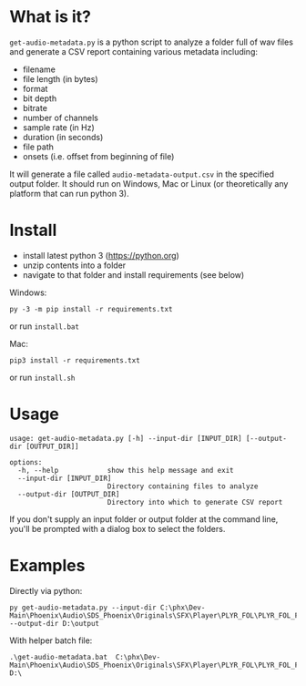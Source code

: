 # What is it?

`get-audio-metadata.py` is a python script to analyze a folder full of wav files and generate a CSV report containing various metadata including:

- filename
- file length (in bytes)
- format
- bit depth
- bitrate
- number of channels
- sample rate (in Hz)
- duration (in seconds)
- file path
- onsets (i.e. offset from beginning of file)

It will generate a file called `audio-metadata-output.csv` in the specified output folder. It should run on Windows, Mac or Linux (or theoretically any platform that can run python 3).

# Install

- install latest python 3 (https://python.org)
- unzip contents into a folder
- navigate to that folder and install requirements (see below)

Windows:

```
py -3 -m pip install -r requirements.txt
```

or run `install.bat`

Mac:

```
pip3 install -r requirements.txt
```

or run `install.sh`

# Usage

```
usage: get-audio-metadata.py [-h] --input-dir [INPUT_DIR] [--output-dir [OUTPUT_DIR]]

options:
  -h, --help            show this help message and exit
  --input-dir [INPUT_DIR]
                        Directory containing files to analyze
  --output-dir [OUTPUT_DIR]
                        Directory into which to generate CSV report
```

If you don't supply an input folder or output folder at the command line, you'll be prompted with a dialog box to select the folders.

# Examples

Directly via python:

```
py get-audio-metadata.py --input-dir C:\phx\Dev-Main\Phoenix\Audio\SDS_Phoenix\Originals\SFX\Player\PLYR_FOL\PLYR_FOL_FS\PLYR_FOL_BodyFalls\PLYR_BodyFalls_Torso --output-dir D:\output
```

With helper batch file:

```
.\get-audio-metadata.bat  C:\phx\Dev-Main\Phoenix\Audio\SDS_Phoenix\Originals\SFX\Player\PLYR_FOL\PLYR_FOL_FS\PLYR_FOL_BodyFalls\PLYR_BodyFalls_Torso D:\
```
